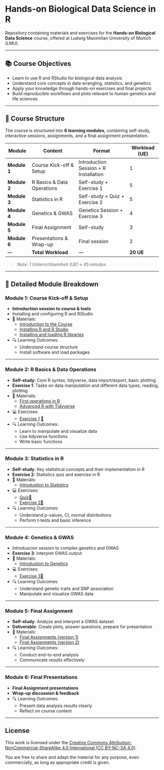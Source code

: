 # Hands-on Biological Data Science in R

Repository containing materials and exercises for the **Hands-on Biological Data Science** course, offered at Ludwig Maximilian University of Munich (LMU).

---

## 📚 Course Objectives

- Learn to use R and RStudio for biological data analysis
- Understand core concepts in data wrangling, statistics, and genetics
- Apply your knowledge through hands-on exercises and final projects
- Build reproducible workflows and plots relevant to human genetics and life sciences

---

## 🧭 Course Structure 

The course is structured into **6 learning modules**, combining self-study, interactive sessions, assignments, and a final assignment presentation.

| Module | Content | Format | Workload (UE) |
|--------|---------|--------|---------------|
| **Module 1** | Course Kick-off & Setup | Introduction Session + R Installation | 1 |
| **Module 2** | R Basics & Data Operations | Self-study + Exercise 1 | 5 |
| **Module 3** | Statistics in R | Self-study + Quiz + Exercise 2 | 5 |
| **Module 4** | Genetics & GWAS | Genetics Session + Exercise 3 | 4 |
| **Module 5** | Final Assignment | Self-study | 3 |
| **Module 6** | Presentations & Wrap-up | Final session | 2 |
| — | **Total Workload** | — | **20 UE** |

> *Note: 1 Unterrichtseinheit (UE) ≈ 45 minutes*

---

## 📘 Detailed Module Breakdown

### Module 1: Course Kick-off & Setup

- **Introduction session to course & tools** 
- Installing and configuring R and RStudio
- 📁 Materials:
  - [Introduction to the Course](materials/w1_2_installing_R_RStudio.pptx)
  - [Installing R and R Studio](materials/w1_2_installing_R_RStudio.pptx)
  - [Installing and loading R libraries](https://htmlpreview.github.io/?https://github.com/ekinyaman/handsOnBioR/blob/main/materials/w1_installing_R.html)
- 🔍 Learning Outcomes:
  - Understand course structure
  - Install software and load packages

---

### Module 2: R Basics & Data Operations

- **Self-study**: Core R syntax, tidyverse, data import/export, basic plotting
- **Exercise 1**: Tasks on data manipulation and different data types, reading, plotting
- 📁 Materials:
  - [First operations in R](https://htmlpreview.github.io/?https://github.com/ekinyaman/handsOnBioR/blob/main/materials/w2_1_first_operations_R.html)
  - [Advanced R with Tidyverse](https://htmlpreview.github.io/?https://github.com/ekinyaman/handsOnBioR/blob/main/materials/w2_2_advanced_R_tidyverse.html)
- 💻  Exercises:
  - [Exercise 1](exercises/w2_exercise_1.pptx) [🔑](exercises/solutions_exercises1.html)
- 🔍 Learning Outcomes:
  - Learn to manipulate and visualize data
  - Use tidyverse functions
  - Write basic functions

---

### Module 3: Statistics in R

- **Self-study**: Key statistical concepts and their implementation in R
- **Exercise 2**: Statistics quiz and exercise in R
- 📁 Materials:
  - [Introdustion to Statistics](materials/w6_statistics.pptx)
- 💻  Exercises:
  - [Quiz](exercises/w6_exercise_2_quiz)[🔑](exercises/solutions_exercises2_quiz)
  - [Exercise 2](exercises/w6_exercise_2.pptx)[🔑](https://htmlpreview.github.io/?https://github.com/ekinyaman/handsOnBioR/blob/main/exercises/solutions_exercises2.html)
- 🔍 Learning Outcomes:
  - Understand p-values, CI, normal distributions
  - Perform t-tests and basic inference

---

### Module 4: Genetics & GWAS

- Introduscion session to complex genetics and GWAS 
- **Exercise 3**: Interpret GWAS output
- 📁 Materials:
  - [Introdustion to Genetics](materials/w9_complex_genetics.pptx)
- 💻  Exercises:
  - [Exercise 3](exercises/w9_exercise_3.pptx)[🔑](https://htmlpreview.github.io/?https://github.com/ekinyaman/handsOnBioR/blob/main/exercises/solutions_exercises3.html)
- 🔍 Learning Outcomes:
  - Understand genetic traits and SNP association
  - Manipulate and visualize GWAS data

---

### Module 5: Final Assignment

- **Self-study**: Analyze and interpret a GWAS dataset
- **Deliverable**: Create plots, answer questions, prepare for presentation
- 📁 Materials:
  - [Final Assignments (version 1)](exercises/final_assignments_wise2425.pptx)
  - [Final Assignments (version 2)](exercises/final_assignments_sose25.pptx)
- 🔍 Learning Outcomes:
  - Conduct end-to-end analysis
  - Communicate results effectively

---

### Module 6: Final Presentations

- **Final Assignment presentations**
- **Wrap-up discussion & feedback**
- 🔍 Learning Outcomes:
  - Present data analysis results clearly
  - Reflect on course content

---

## License

This work is licensed under the [Creative Commons Attribution-NonCommercial-ShareAlike 4.0 International (CC BY-NC-SA 4.0)](https://creativecommons.org/licenses/by/4.0/).

You are free to share and adapt the material for any purpose, even commercially, as long as appropriate credit is given.
